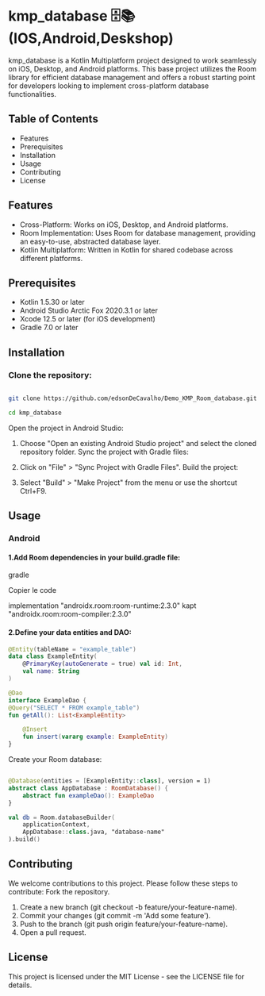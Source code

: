 # kmp_database 🗄📚(IOS,Android,Deskshop) 

kmp_database is a Kotlin Multiplatform project designed to work seamlessly on iOS, Desktop, and Android platforms. This base project utilizes the Room library for efficient database management and offers a robust starting point for developers looking to implement cross-platform database functionalities.


## Table of Contents

* Features
* Prerequisites
* Installation
* Usage
* Contributing
* License

## Features

* Cross-Platform: Works on iOS, Desktop, and Android platforms.
* Room Implementation: Uses Room for database management, providing an easy-to-use, abstracted database layer.
* Kotlin Multiplatform: Written in Kotlin for shared codebase across different platforms.

## Prerequisites

* Kotlin 1.5.30 or later
* Android Studio Arctic Fox 2020.3.1 or later
* Xcode 12.5 or later (for iOS development)
* Gradle 7.0 or later

## Installation

### Clone the repository:

```bash

git clone https://github.com/edsonDeCavalho/Demo_KMP_Room_database.git
```
```bash
cd kmp_database
```

Open the project in Android Studio:

1. Choose "Open an existing Android Studio project" and select the cloned repository folder.
Sync the project with Gradle files:

2. Click on "File" > "Sync Project with Gradle Files".
Build the project:

3. Select "Build" > "Make Project" from the menu or use the shortcut Ctrl+F9.

## Usage

### Android

#### 1.Add Room dependencies in your build.gradle file:
gradle

Copier le code

implementation "androidx.room:room-runtime:2.3.0"
kapt "androidx.room:room-compiler:2.3.0"

#### 2.Define your data entities and DAO:

```kotlin
@Entity(tableName = "example_table")
data class ExampleEntity(
    @PrimaryKey(autoGenerate = true) val id: Int,
    val name: String
)
```

```kotlin
@Dao
interface ExampleDao {
@Query("SELECT * FROM example_table")
fun getAll(): List<ExampleEntity>

    @Insert
    fun insert(vararg example: ExampleEntity)
}
```

Create your Room database:
```Kotlin

@Database(entities = [ExampleEntity::class], version = 1)
abstract class AppDatabase : RoomDatabase() {
    abstract fun exampleDao(): ExampleDao
}

val db = Room.databaseBuilder(
    applicationContext,
    AppDatabase::class.java, "database-name"
).build()

```
## Contributing

We welcome contributions to this project. Please follow these steps to contribute:
Fork the repository.

1. Create a new branch (git checkout -b feature/your-feature-name).
2. Commit your changes (git commit -m 'Add some feature').
3. Push to the branch (git push origin feature/your-feature-name).
4. Open a pull request.

## License

This project is licensed under the MIT License - see the LICENSE file for details.

